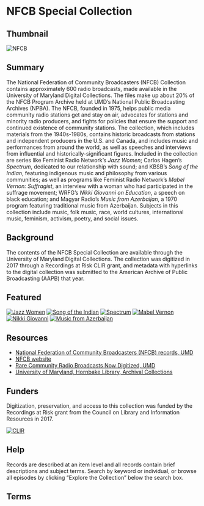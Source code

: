 # NFCB Special Collection

## Thumbnail

![NFCB](https://s3.amazonaws.com/americanarchive.org/special-collections/NFCB.jpg "NFCB")

## Summary

The National Federation of Community Broadcasters (NFCB) Collection contains approximately 600 radio broadcasts, made available in the University of Maryland Digital Collections. The files make up about 20% of the NFCB Program Archive held at UMD’s National Public Broadcasting Archives (NPBA). The NFCB, founded in 1975, helps public media community radio stations get and stay on air, advocates for stations and minority radio producers, and fights for policies that ensure the support and continued existence of community stations. The collection, which includes materials from the 1940s-1980s, contains historic broadcasts from stations and independent producers in the U.S. and Canada, and includes music and performances from around the world, as well as speeches and interviews from influential and historically-significant figures. Included in the collection are series like Feminist Radio Network’s <em>Jazz Women</em>; Carlos Hagen’s <em>Spectrum</em>, dedicated to our relationship with sound; and KBSB’s <em>Song of the Indian</em>, featuring indigenous music and philosophy from various communities; as well as programs like Feminist Radio Network’s <em>Mabel Vernon: Suffragist</em>, an interview with a woman who had participated in the suffrage movement; WRFG’s <em>Nikki Giovanni on Education</em>, a speech on black education; and Magyar Radio’s <em>Music from Azerbaijan</em>, a 1970 program featuring traditional music from Azerbaijan. Subjects in this collection include music, folk music, race, world cultures, international music, feminism, activism, poetry, and social issues. 

## Background

The contents of the NFCB Special Collection are available through the University of Maryland Digital Collections. The collection was digitized in 2017 through a Recordings at Risk CLIR grant, and metadata with hyperlinks to the digital collection was submitted to the American Archive of Public Broadcasting (AAPB) that year. 

## Featured 

[![Jazz Women]( https://s3.amazonaws.com/americanarchive.org/special-collections/WGBH-logo.jpg)](/catalog/cpb-aacip_500-ww76t0j53j)
[![Song of the Indian]( https://s3.amazonaws.com/americanarchive.org/special-collections/WGBH-logo.jpg)](/catalog/cpb-aacip_500-k06ww7804w)
[![Spectrum]( https://s3.amazonaws.com/americanarchive.org/special-collections/WGBH-logo.jpg)](/catalog/cpb-aacip_500-1z41r6nx54)
[![Mabel Vernon]( https://s3.amazonaws.com/americanarchive.org/special-collections/WGBH-logo.jpg)](/catalog/cpb-aacip_500-v97zk56r0j)
[![Nikki Giovanni]( https://s3.amazonaws.com/americanarchive.org/special-collections/WGBH-logo.jpg)](/catalog/cpb-aacip_500-pz51g0k238)
[![Music from Azerbaijan]( https://s3.amazonaws.com/americanarchive.org/special-collections/WGBH-logo.jpg)](/catalog/cpb-aacip_500-wp9t14vv4p)

## Resources

- [National Federation of Community Broadcasters (NFCB) records, UMD](http://hdl.handle.net/1903.1/1596)
- [NFCB website](https://nfcb.org/)
- [Rare Community Radio Broadcasts Now Digitized, UMD](https://hornbakelibrary.wordpress.com/2018/09/20/rare-community-radio-broadcasts-now-digitized/)
- [University of Maryland, Hornbake Library, Archival Collections](https://archives.lib.umd.edu/)

## Funders
Digitization, preservation, and access to this collection was funded by the Recordings at Risk grant from the Council on Library and Information Resources in 2017.

[![CLIR](https://s3.amazonaws.com/americanarchive.org/special-collections/CLIR_logo.jpg)](https://www.clir.org/)

## Help

Records are described at an item level and all records contain brief descriptions and subject terms. Search by keyword or individual, or browse all episodes by clicking “Explore the Collection” below the search box. 

## Terms


